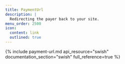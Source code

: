 ```yaml
---
title: PaymentUrl
description: |
  Redirecting the payer back to your site.
menu_order: 2500
icon:
  content: link
  outlined: true
---
```


{% include payment-url.md api_resource="swish" documentation_section="swish" full_reference=true %}
